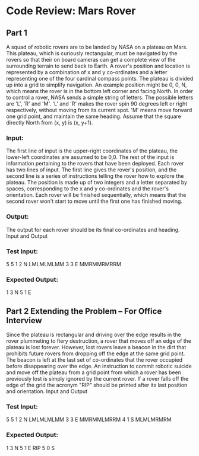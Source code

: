 Code Review: Mars Rover
=======================
Part 1
------
A squad of robotic rovers are to be landed by NASA on a plateau on Mars. This plateau, which is curiously rectangular, must be navigated by the rovers so that their on board cameras can get a complete view of the surrounding terrain to send back to Earth.
A rover's position and location is represented by a combination of x and y co-ordinates and a letter representing one of the four cardinal compass points. The plateau is divided up into a grid to simplify navigation. An example position might be 0, 0, N, which means the rover is in the bottom left corner and facing North.
In order to control a rover, NASA sends a simple string of letters. The possible letters are 'L', 'R' and 'M'. 'L' and 'R' makes the rover spin 90 degrees left or right respectively, without moving from its current spot. 'M' means move forward one grid point, and maintain the same heading.
Assume that the square directly North from (x, y) is (x, y+1).

### Input:
The first line of input is the upper-right coordinates of the plateau, the lower-left coordinates are assumed to be 0,0.
The rest of the input is information pertaining to the rovers that have been deployed. Each rover has two lines of input. The first line gives the rover's position, and the second line is a series of instructions telling the rover how to explore the plateau.
The position is made up of two integers and a letter separated by spaces, corresponding to the x and y co-ordinates and the rover's orientation.
Each rover will be finished sequentially, which means that the second rover won't start to move until the first one has finished moving.

### Output:
The output for each rover should be its final co-ordinates and heading.
Input and Output

### Test Input:
5 5
1 2 N
LMLMLMLMM
3 3 E
MMRMMRMRRM
### Expected Output:
1 3 N
5 1 E


Part 2 Extending the Problem – For Office Interview
---------------------------------------------------
Since the plateau is rectangular and driving over the edge results in the rover plummeting to fiery destruction, a rover that moves off an edge of the plateau is lost forever. However, lost rovers leave a beacon in the dirt that prohibits future rovers from dropping off the edge at the same grid point.
The beacon is left at the last set of co-ordinates that the rover occupied before disappearing over the edge. An instruction to commit robotic suicide and move off the plateau from a grid point from which a rover has been previously lost is simply ignored by the current rover.
If a rover falls off the edge of the grid the acronym "RIP" should be printed after its last position and orientation.
Input and Output

### Test Input:
5 5
1 2 N
LMLMLMLMM
3 3 E
MMRMMLMRRM
4 1 S
MLMLMRMRM
### Expected Output:
1 3 N
5 1 E RIP
5 0 S
